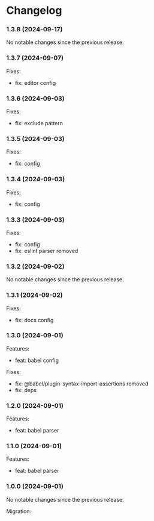 # Changelog

### 1.3.8 (2024-09-17)

No notable changes since the previous release.

### 1.3.7 (2024-09-07)

Fixes:

-   fix: editor config

### 1.3.6 (2024-09-03)

Fixes:

-   fix: exclude pattern

### 1.3.5 (2024-09-03)

Fixes:

-   fix: config

### 1.3.4 (2024-09-03)

Fixes:

-   fix: config

### 1.3.3 (2024-09-03)

Fixes:

-   fix: config
-   fix: eslint parser removed

### 1.3.2 (2024-09-02)

No notable changes since the previous release.

### 1.3.1 (2024-09-02)

Fixes:

-   fix: docs config

### 1.3.0 (2024-09-01)

Features:

-   feat: babel config

Fixes:

-   fix: @babel/plugin-syntax-import-assertions removed
-   fix: deps

### 1.2.0 (2024-09-01)

Features:

-   feat: babel parser

### 1.1.0 (2024-09-01)

Features:

-   feat: babel parser

### 1.0.0 (2024-09-01)

No notable changes since the previous release.

Migration:
